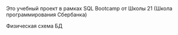 Это учебный проект в рамках SQL Bootcamp от Школы 21 (Школа программирования Сбербанка)

Физическая схема БД

